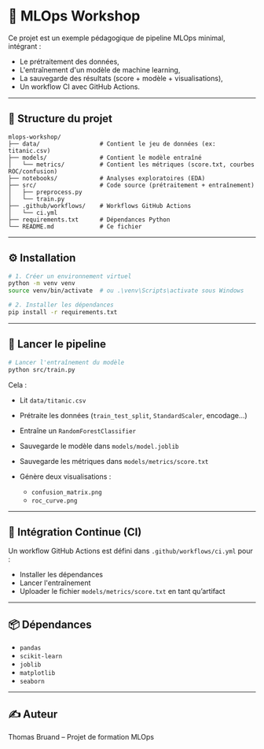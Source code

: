 # 🔪 MLOps Workshop

Ce projet est un exemple pédagogique de pipeline MLOps minimal, intégrant :

* Le prétraitement des données,
* L'entraînement d'un modèle de machine learning,
* La sauvegarde des résultats (score + modèle + visualisations),
* Un workflow CI avec GitHub Actions.

---

## 📁 Structure du projet

```
mlops-workshop/
├── data/                 # Contient le jeu de données (ex: titanic.csv)
├── models/               # Contient le modèle entraîné
│   └── metrics/          # Contient les métriques (score.txt, courbes ROC/confusion)
├── notebooks/            # Analyses exploratoires (EDA)
├── src/                  # Code source (prétraitement + entraînement)
│   ├── preprocess.py
│   └── train.py
├── .github/workflows/    # Workflows GitHub Actions
│   └── ci.yml
├── requirements.txt      # Dépendances Python
└── README.md             # Ce fichier
```

---

## ⚙️ Installation

```bash
# 1. Créer un environnement virtuel
python -m venv venv
source venv/bin/activate  # ou .\venv\Scripts\activate sous Windows

# 2. Installer les dépendances
pip install -r requirements.txt
```

---

## 🚀 Lancer le pipeline

```bash
# Lancer l'entraînement du modèle
python src/train.py
```

Cela :

* Lit `data/titanic.csv`
* Prétraite les données (`train_test_split`, `StandardScaler`, encodage...)
* Entraîne un `RandomForestClassifier`
* Sauvegarde le modèle dans `models/model.joblib`
* Sauvegarde les métriques dans `models/metrics/score.txt`
* Génère deux visualisations :

  * `confusion_matrix.png`
  * `roc_curve.png`

---

## 🔁 Intégration Continue (CI)

Un workflow GitHub Actions est défini dans `.github/workflows/ci.yml` pour :

* Installer les dépendances
* Lancer l'entraînement
* Uploader le fichier `models/metrics/score.txt` en tant qu’artifact

---

## 📦 Dépendances

* `pandas`
* `scikit-learn`
* `joblib`
* `matplotlib`
* `seaborn`

---

## ✍️ Auteur

Thomas Bruand – Projet de formation MLOps
